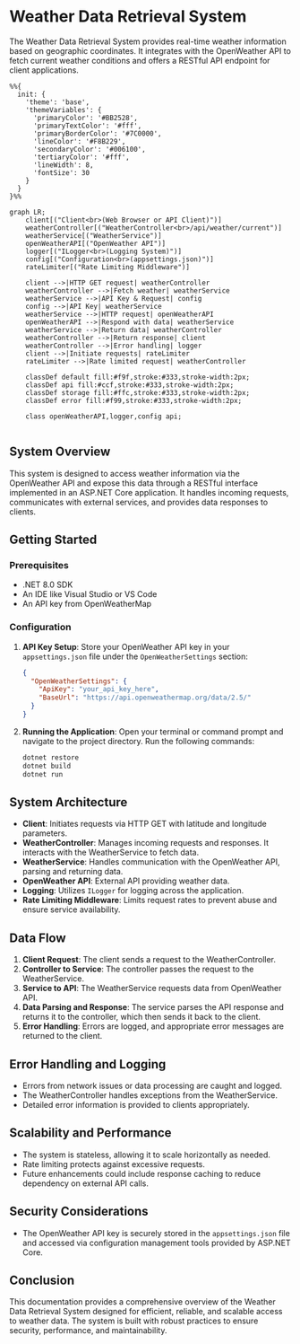 # Weather Data Retrieval System

The Weather Data Retrieval System provides real-time weather information based on geographic coordinates. It integrates with the OpenWeather API to fetch current weather conditions and offers a RESTful API endpoint for client applications.

```mermaid
%%{
  init: {
    'theme': 'base',
    'themeVariables': {
      'primaryColor': '#BB2528',
      'primaryTextColor': '#fff',
      'primaryBorderColor': '#7C0000',
      'lineColor': '#F8B229',
      'secondaryColor': '#006100',
      'tertiaryColor': '#fff',
      'lineWidth': 8,
      'fontSize': 30
    }
  }
}%%

graph LR;
    client[("Client<br>(Web Browser or API Client)")]
    weatherController[("WeatherController<br>/api/weather/current")]
    weatherService[("WeatherService")]
    openWeatherAPI[("OpenWeather API")]
    logger[("ILogger<br>(Logging System)")]
    config[("Configuration<br>(appsettings.json)")]
    rateLimiter[("Rate Limiting Middleware")]

    client -->|HTTP GET request| weatherController
    weatherController -->|Fetch weather| weatherService
    weatherService -->|API Key & Request| config
    config -->|API Key| weatherService
    weatherService -->|HTTP request| openWeatherAPI
    openWeatherAPI -->|Respond with data| weatherService
    weatherService -->|Return data| weatherController
    weatherController -->|Return response| client
    weatherController -->|Error handling| logger
    client -->|Initiate requests| rateLimiter
    rateLimiter -->|Rate limited request| weatherController

    classDef default fill:#f9f,stroke:#333,stroke-width:2px;
    classDef api fill:#ccf,stroke:#333,stroke-width:2px;
    classDef storage fill:#ffc,stroke:#333,stroke-width:2px;
    classDef error fill:#f99,stroke:#333,stroke-width:2px;

    class openWeatherAPI,logger,config api;


```

## System Overview

This system is designed to access weather information via the OpenWeather API and expose this data through a RESTful interface implemented in an ASP.NET Core application. It handles incoming requests, communicates with external services, and provides data responses to clients.

## Getting Started

### Prerequisites

- .NET 8.0 SDK
- An IDE like Visual Studio or VS Code
- An API key from OpenWeatherMap

### Configuration

1. **API Key Setup**: Store your OpenWeather API key in your `appsettings.json` file under the `OpenWeatherSettings` section:

    ```json
    {
      "OpenWeatherSettings": {
        "ApiKey": "your_api_key_here",
        "BaseUrl": "https://api.openweathermap.org/data/2.5/"
      }
    }
    ```

2. **Running the Application**: Open your terminal or command prompt and navigate to the project directory. Run the following commands:

    ```bash
    dotnet restore
    dotnet build
    dotnet run
    ```

## System Architecture

- **Client**: Initiates requests via HTTP GET with latitude and longitude parameters.
- **WeatherController**: Manages incoming requests and responses. It interacts with the WeatherService to fetch data.
- **WeatherService**: Handles communication with the OpenWeather API, parsing and returning data.
- **OpenWeather API**: External API providing weather data.
- **Logging**: Utilizes `ILogger` for logging across the application.
- **Rate Limiting Middleware**: Limits request rates to prevent abuse and ensure service availability.

## Data Flow

1. **Client Request**: The client sends a request to the WeatherController.
2. **Controller to Service**: The controller passes the request to the WeatherService.
3. **Service to API**: The WeatherService requests data from OpenWeather API.
4. **Data Parsing and Response**: The service parses the API response and returns it to the controller, which then sends it back to the client.
5. **Error Handling**: Errors are logged, and appropriate error messages are returned to the client.

## Error Handling and Logging

- Errors from network issues or data processing are caught and logged.
- The WeatherController handles exceptions from the WeatherService.
- Detailed error information is provided to clients appropriately.

## Scalability and Performance

- The system is stateless, allowing it to scale horizontally as needed.
- Rate limiting protects against excessive requests.
- Future enhancements could include response caching to reduce dependency on external API calls.

## Security Considerations

- The OpenWeather API key is securely stored in the `appsettings.json` file and accessed via configuration management tools provided by ASP.NET Core.

## Conclusion

This documentation provides a comprehensive overview of the Weather Data Retrieval System designed for efficient, reliable, and scalable access to weather data. The system is built with robust practices to ensure security, performance, and maintainability.
